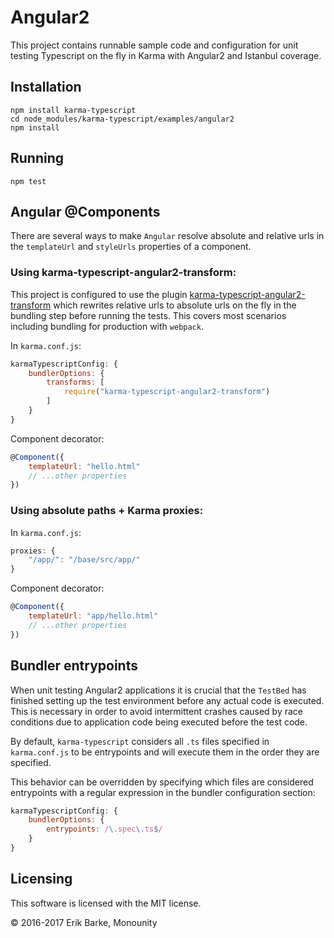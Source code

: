 # Angular2

This project contains runnable sample code and configuration for unit testing
Typescript on the fly in Karma with Angular2 and Istanbul coverage.

## Installation

```
npm install karma-typescript
cd node_modules/karma-typescript/examples/angular2
npm install
```

## Running

```
npm test
```

## Angular @Components

There are several ways to make `Angular` resolve absolute and relative urls in the `templateUrl`
and `styleUrls` properties of a component. 

### Using karma-typescript-angular2-transform:

This project is configured to use the plugin
[karma-typescript-angular2-transform](https://github.com/monounity/karma-typescript-angular2-transform)
which rewrites relative urls to absolute urls on the fly in the bundling step before running the tests.
This covers most scenarios including bundling for production with `webpack`.

In `karma.conf.js`:

```javascript
karmaTypescriptConfig: {
    bundlerOptions: {
        transforms: [
            require("karma-typescript-angular2-transform")
        ]
    }
}
```

Component decorator:
```javascript
@Component({
    templateUrl: "hello.html"
    // ...other properties
})
```

### Using absolute paths + Karma proxies:

In `karma.conf.js`:

```javascript
proxies: {
    "/app/": "/base/src/app/"
}
```

Component decorator:
```javascript
@Component({
    templateUrl: "app/hello.html"
    // ...other properties
})
```

## Bundler entrypoints

When unit testing Angular2 applications it is crucial that the `TestBed` has finished setting
up the test environment before any actual code is executed. This is necessary in order to avoid
intermittent crashes caused by race conditions due to application code being executed before the test code.

By default, `karma-typescript` considers all `.ts` files specified in `karma.conf.js` to be entrypoints
and will execute them in the order they are specified.

This behavior can be overridden by specifying which files are considered entrypoints
with a regular expression in the bundler configuration section:

```javascript
karmaTypescriptConfig: {
    bundlerOptions: {
        entrypoints: /\.spec\.ts$/ 
    }
}
```

## Licensing

This software is licensed with the MIT license.

© 2016-2017 Erik Barke, Monounity
